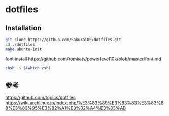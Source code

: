 # dotfiles

## Installation
```bash
git clone https://github.com/Sakurai00/dotfiles.git
cd ./dotfiles
make ubuntu-init
```
~~font install
https://github.com/romkatv/powerlevel10k/blob/master/font.md~~
```bash
chsh -s $(which zsh)
```


## 参考
https://github.com/topics/dotfiles  
https://wiki.archlinux.jp/index.php/%E3%83%89%E3%83%83%E3%83%88%E3%83%95%E3%82%A1%E3%82%A4%E3%83%AB
